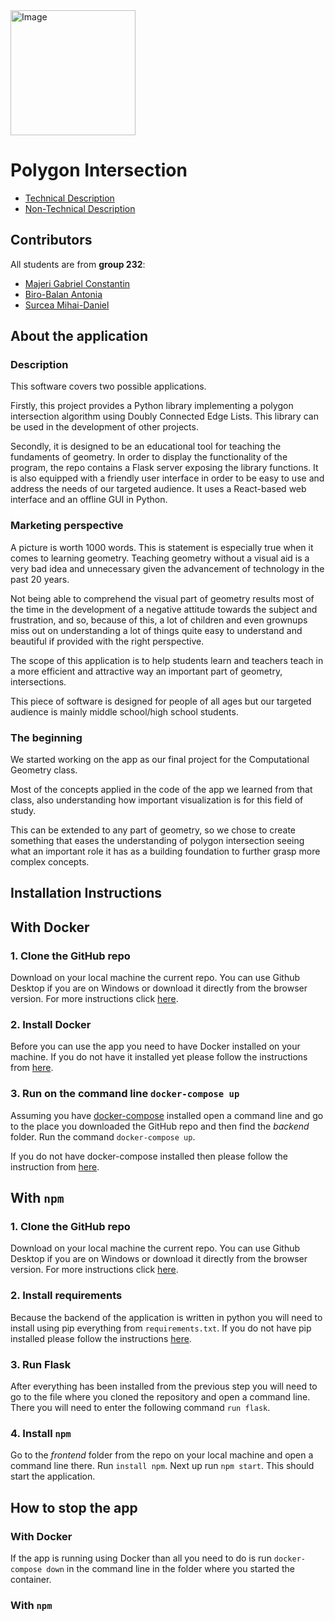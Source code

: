 
<img src="https://github.com/ToniBiro/Proiect-GeomComp/blob/master/docs/logo.png?raw=true" alt="Image" width="200" height="200"/>

# Polygon Intersection

- [Technical Description](TechnicalDescription.md)
- [Non-Technical Description](NonTechnicalDescription.md)

## Contributors

All students are from **group 232**:

- [Majeri Gabriel Constantin](https://github.com/GabrielMajeri)
- [Biro-Balan Antonia](https://github.com/ToniBiro)
- [Surcea Mihai-Daniel](https://github.com/Treefold)

## About the application

### Description

This software covers two possible applications.

Firstly, this project provides a Python library implementing a polygon intersection algorithm using Doubly Connected Edge Lists.
This library can be used in the development of other projects.

Secondly, it is designed to be an educational tool for teaching the fundaments of geometry. In order to display the functionality of the program, the repo contains a Flask server exposing the library functions. It is also equipped with a friendly user interface in order to be easy to use and address the needs of our targeted audience. It uses a React-based web interface and an offline GUI in Python.

### Marketing perspective


A picture is worth 1000 words. This is statement is especially true when it comes to learning geometry.
Teaching geometry without a visual aid is a very bad idea and unnecessary given the advancement of technology in the past 20 years.

Not being able to comprehend the visual part of geometry results most of the time in the development of a negative attitude towards the subject and frustration, and so, because of this, a lot of children and even grownups miss out on understanding a lot of things quite easy to understand and beautiful if provided with the right perspective.

The scope of this application is to help students learn and teachers teach in a more efficient and attractive way an important part of geometry, intersections.

This piece of software is designed for people of all ages but our targeted audience is mainly middle school/high school students.

### The beginning

We started working on the app as our final project for the Computational Geometry class.

Most of the concepts applied in the code of the app we learned from that class, also understanding how important visualization is for this field of study.

This can be extended to any part of geometry, so we chose to create something that eases the understanding of polygon intersection seeing what an important role it has as a building foundation to further grasp more complex concepts.


## Installation Instructions

## With Docker

### 1. Clone the GitHub repo

Download on your local machine the current repo. You can use Github Desktop if you are on Windows or download it directly from the browser version. For more instructions click [here](https://help.github.com/en/github/creating-cloning-and-archiving-repositories/cloning-a-repository).

### 2. Install Docker

Before you can use the app you need to have Docker installed on your machine. If you do not have it installed yet please follow the instructions from [here](https://docs.docker.com/docker-for-windows/install/).

### 3. Run on the command line ```docker-compose up```

Assuming you have [docker-compose](https://docs.docker.com/compose/) installed open a command line and go to the place you downloaded the GitHub repo and then find the *backend* folder. Run the command ```docker-compose up```.

If you do not have docker-compose installed then please follow the instruction from [here](https://docs.docker.com/compose/install/).


## With ```npm```

### 1. Clone the GitHub repo

Download on your local machine the current repo. You can use Github Desktop if you are on Windows or download it directly from the browser version. For more instructions click [here](https://help.github.com/en/github/creating-cloning-and-archiving-repositories/cloning-a-repository).

### 2. Install requirements

Because the backend of the application is written in python you will need to install using pip everything from ```requirements.txt```. If you do not have pip installed please follow the instructions [here](https://pip.pypa.io/en/stable/installing/#:~:text=Do%20I%20need%20to%20install,make%20sure%20to%20upgrade%20pip.).

### 3. Run Flask

After everything has been installed from the previous step you will need to go to the file where you cloned the repository and open a command line. There you will need to enter the following command ```run flask```. 

### 4. Install ```npm```

Go to the *frontend* folder from the repo on your local machine and open a command line there. Run ```install npm```.
Next up run ```npm start```.
This should start the application.

## How to stop the app

### With Docker

If the app is running using Docker than all you need to do is run ```docker-compose down``` in the command line in the folder where you started the container.

### With ```npm```



